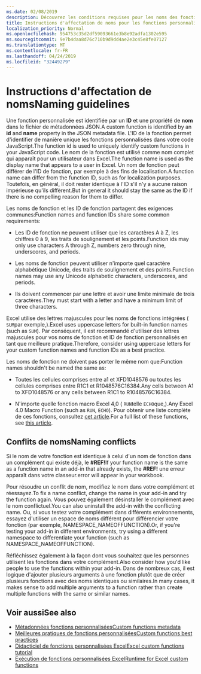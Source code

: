 ```yaml
---
ms.date: 02/08/2019
description: Découvrez les conditions requises pour les noms des fonctions personnalisées Excel et éviter les pièges de dénomination courants.
title: Instructions d'affectation de noms pour les fonctions personnalisées dans Excel (aperçu)
localization_priority: Normal
ms.openlocfilehash: 954753c35d2df59093661e3b8e92adfa1302e595
ms.sourcegitcommit: 9e7b4daa8d76c710b9d9dd4ae2e3c45e8fe07127
ms.translationtype: MT
ms.contentlocale: fr-FR
ms.lasthandoff: 04/24/2019
ms.locfileid: "32449279"
---
```

# <a name="naming-guidelines"></a><span data-ttu-id="32112-103">Instructions d'affectation de noms</span><span class="sxs-lookup"><span data-stu-id="32112-103">Naming guidelines</span></span>

<span data-ttu-id="32112-104">Une fonction personnalisée est identifiée par un **ID** et une propriété de **nom** dans le fichier de métadonnées JSON.</span><span class="sxs-lookup"><span data-stu-id="32112-104">A custom function is identified by an **id** and **name** property in the JSON metadata file.</span></span> <span data-ttu-id="32112-105">L'ID de la fonction permet d'identifier de manière unique les fonctions personnalisées dans votre code JavaScript.</span><span class="sxs-lookup"><span data-stu-id="32112-105">The function id is used to uniquely identify custom functions in your JavaScript code.</span></span> <span data-ttu-id="32112-106">Le nom de la fonction est utilisé comme nom complet qui apparaît pour un utilisateur dans Excel.</span><span class="sxs-lookup"><span data-stu-id="32112-106">The function name is used as the display name that appears to a user in Excel.</span></span> <span data-ttu-id="32112-107">Un nom de fonction peut différer de l'ID de fonction, par exemple à des fins de localisation.</span><span class="sxs-lookup"><span data-stu-id="32112-107">A function name can differ from the function ID, such as for localization purposes.</span></span> <span data-ttu-id="32112-108">Toutefois, en général, il doit rester identique à l'ID s'il n'y a aucune raison impérieuse qu'ils diffèrent.</span><span class="sxs-lookup"><span data-stu-id="32112-108">But in general it should stay the same as the ID if there is no compelling reason for them to differ.</span></span>

<span data-ttu-id="32112-109">Les noms de fonction et les ID de fonction partagent des exigences communes:</span><span class="sxs-lookup"><span data-stu-id="32112-109">Function names and function IDs share some common requirements:</span></span>

- <span data-ttu-id="32112-110">Les ID de fonction ne peuvent utiliser que les caractères A à Z, les chiffres 0 à 9, les traits de soulignement et les points.</span><span class="sxs-lookup"><span data-stu-id="32112-110">Function ids may only use characters A through Z, numbers zero through nine, underscores, and periods.</span></span>

- <span data-ttu-id="32112-111">Les noms de fonction peuvent utiliser n'importe quel caractère alphabétique Unicode, des traits de soulignement et des points.</span><span class="sxs-lookup"><span data-stu-id="32112-111">Function names may use any Unicode alphabetic characters, underscores, and periods.</span></span>

- <span data-ttu-id="32112-112">Ils doivent commencer par une lettre et avoir une limite minimale de trois caractères.</span><span class="sxs-lookup"><span data-stu-id="32112-112">They must start with a letter and have a minimum limit of three characters.</span></span>

<span data-ttu-id="32112-113">Excel utilise des lettres majuscules pour les noms de fonctions intégrées ( `SUM`par exemple,).</span><span class="sxs-lookup"><span data-stu-id="32112-113">Excel uses uppercase letters for built-in function names (such as `SUM`).</span></span> <span data-ttu-id="32112-114">Par conséquent, il est recommandé d'utiliser des lettres majuscules pour vos noms de fonction et ID de fonction personnalisés en tant que meilleure pratique.</span><span class="sxs-lookup"><span data-stu-id="32112-114">Therefore, consider using uppercase letters for your custom function names and function IDs as a best practice.</span></span>

<span data-ttu-id="32112-115">Les noms de fonction ne doivent pas porter le même nom que:</span><span class="sxs-lookup"><span data-stu-id="32112-115">Function names shouldn't be named the same as:</span></span>

- <span data-ttu-id="32112-116">Toutes les cellules comprises entre a1 et XFD1048576 ou toutes les cellules comprises entre R1C1 et R1048576C16384.</span><span class="sxs-lookup"><span data-stu-id="32112-116">Any cells between A1 to XFD1048576 or any cells between R1C1 to R1048576C16384.</span></span>

- <span data-ttu-id="32112-117">N'importe quelle fonction macro Excel 4,0 ( `RUN`telle `ECHO`que,).</span><span class="sxs-lookup"><span data-stu-id="32112-117">Any Excel 4.0 Macro Function (such as `RUN`, `ECHO`).</span></span>  <span data-ttu-id="32112-118">Pour obtenir une liste complète de ces fonctions, consultez [cet article](https://www.microsoft.com/en-us/download/details.aspx?id=1465).</span><span class="sxs-lookup"><span data-stu-id="32112-118">For a full list of these functions, see [this article](https://www.microsoft.com/en-us/download/details.aspx?id=1465).</span></span>

## <a name="naming-conflicts"></a><span data-ttu-id="32112-119">Conflits de noms</span><span class="sxs-lookup"><span data-stu-id="32112-119">Naming conflicts</span></span>

<span data-ttu-id="32112-120">Si le nom de votre fonction est identique à celui d'un nom de fonction dans un complément qui existe déjà, le **#REF!**</span><span class="sxs-lookup"><span data-stu-id="32112-120">If your function name is the same as a function name in an add-in that already exists, the **#REF!**</span></span> <span data-ttu-id="32112-121">une erreur apparaît dans votre classeur.</span><span class="sxs-lookup"><span data-stu-id="32112-121">error will appear in your workbook.</span></span>

<span data-ttu-id="32112-122">Pour résoudre un conflit de nom, modifiez le nom dans votre complément et réessayez.</span><span class="sxs-lookup"><span data-stu-id="32112-122">To fix a name conflict, change the name in your add-in and try the function again.</span></span> <span data-ttu-id="32112-123">Vous pouvez également désinstaller le complément avec le nom conflictuel.</span><span class="sxs-lookup"><span data-stu-id="32112-123">You can also uninstall the add-in with the conflicting name.</span></span> <span data-ttu-id="32112-124">Ou, si vous testez votre complément dans différents environnements, essayez d'utiliser un espace de noms différent pour différencier votre fonction (par exemple, NAMESPACE_NAMEOFFUNCTION).</span><span class="sxs-lookup"><span data-stu-id="32112-124">Or, if you're testing your add-in in different environments, try using a different namespace to differentiate your function (such as NAMESPACE_NAMEOFFUNCTION).</span></span>

<span data-ttu-id="32112-125">Réfléchissez également à la façon dont vous souhaitez que les personnes utilisent les fonctions dans votre complément.</span><span class="sxs-lookup"><span data-stu-id="32112-125">Also consider how you'd like people to use the functions within your add-in.</span></span> <span data-ttu-id="32112-126">Dans de nombreux cas, il est logique d'ajouter plusieurs arguments à une fonction plutôt que de créer plusieurs fonctions avec des noms identiques ou similaires.</span><span class="sxs-lookup"><span data-stu-id="32112-126">In many cases, it makes sense to add multiple arguments to a function rather than create multiple functions with the same or similar names.</span></span>

## <a name="see-also"></a><span data-ttu-id="32112-127">Voir aussi</span><span class="sxs-lookup"><span data-stu-id="32112-127">See also</span></span>

* [<span data-ttu-id="32112-128">Métadonnées fonctions personnalisées</span><span class="sxs-lookup"><span data-stu-id="32112-128">Custom functions metadata</span></span>](custom-functions-json.md)
* [<span data-ttu-id="32112-129">Meilleures pratiques de fonctions personnalisées</span><span class="sxs-lookup"><span data-stu-id="32112-129">Custom functions best practices</span></span>](custom-functions-best-practices.md)
* [<span data-ttu-id="32112-130">Didacticiel de fonctions personnalisées Excel</span><span class="sxs-lookup"><span data-stu-id="32112-130">Excel custom functions tutorial</span></span>](../tutorials/excel-tutorial-create-custom-functions.md)
* [<span data-ttu-id="32112-131">Exécution de fonctions personnalisées Excel</span><span class="sxs-lookup"><span data-stu-id="32112-131">Runtime for Excel custom functions</span></span>](custom-functions-runtime.md)
